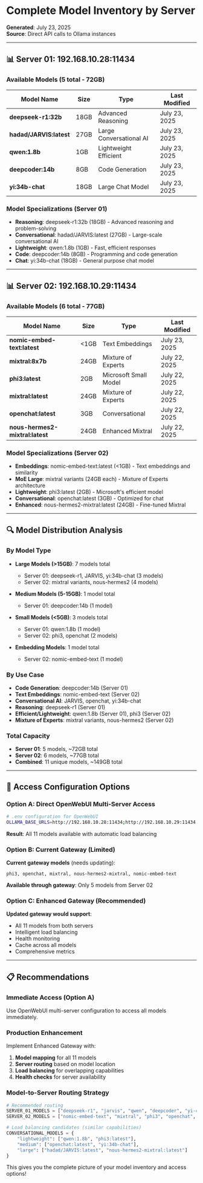 # Complete Model Inventory by Server
**Generated**: July 23, 2025  
**Source**: Direct API calls to Ollama instances

---

## 📊 **Server 01: 192.168.10.28:11434**

### **Available Models (5 total - 72GB)**
| Model Name | Size | Type | Last Modified |
|------------|------|------|---------------|
| **deepseek-r1:32b** | 18GB | Advanced Reasoning | July 23, 2025 |
| **hadad/JARVIS:latest** | 27GB | Large Conversational AI | July 23, 2025 |
| **qwen:1.8b** | 1GB | Lightweight Efficient | July 23, 2025 |
| **deepcoder:14b** | 8GB | Code Generation | July 23, 2025 |
| **yi:34b-chat** | 18GB | Large Chat Model | July 23, 2025 |

### **Model Specializations (Server 01)**
- **Reasoning**: deepseek-r1:32b (18GB) - Advanced reasoning and problem-solving
- **Conversational**: hadad/JARVIS:latest (27GB) - Large-scale conversational AI
- **Lightweight**: qwen:1.8b (1GB) - Fast, efficient responses
- **Code**: deepcoder:14b (8GB) - Programming and code generation
- **Chat**: yi:34b-chat (18GB) - General purpose chat model

---

## 📊 **Server 02: 192.168.10.29:11434**

### **Available Models (6 total - 77GB)**
| Model Name | Size | Type | Last Modified |
|------------|------|------|---------------|
| **nomic-embed-text:latest** | <1GB | Text Embeddings | July 23, 2025 |
| **mixtral:8x7b** | 24GB | Mixture of Experts | July 22, 2025 |
| **phi3:latest** | 2GB | Microsoft Small Model | July 22, 2025 |
| **mixtral:latest** | 24GB | Mixture of Experts | July 22, 2025 |
| **openchat:latest** | 3GB | Conversational | July 22, 2025 |
| **nous-hermes2-mixtral:latest** | 24GB | Enhanced Mixtral | July 22, 2025 |

### **Model Specializations (Server 02)**
- **Embeddings**: nomic-embed-text:latest (<1GB) - Text embeddings and similarity
- **MoE Large**: mixtral variants (24GB each) - Mixture of Experts architecture
- **Lightweight**: phi3:latest (2GB) - Microsoft's efficient model
- **Conversational**: openchat:latest (3GB) - Optimized for chat
- **Enhanced**: nous-hermes2-mixtral:latest (24GB) - Fine-tuned Mixtral

---

## 🔍 **Model Distribution Analysis**

### **By Model Type**
- **Large Models (>15GB)**: 7 models total
  - Server 01: deepseek-r1, JARVIS, yi:34b-chat (3 models)
  - Server 02: mixtral variants, nous-hermes2 (4 models)

- **Medium Models (5-15GB)**: 1 model total
  - Server 01: deepcoder:14b (1 model)

- **Small Models (<5GB)**: 3 models total
  - Server 01: qwen:1.8b (1 model)
  - Server 02: phi3, openchat (2 models)

- **Embedding Models**: 1 model total
  - Server 02: nomic-embed-text (1 model)

### **By Use Case**
- **Code Generation**: deepcoder:14b (Server 01)
- **Text Embeddings**: nomic-embed-text (Server 02)
- **Conversational AI**: JARVIS, openchat, yi:34b-chat
- **Reasoning**: deepseek-r1 (Server 01)
- **Efficient/Lightweight**: qwen:1.8b (Server 01), phi3 (Server 02)
- **Mixture of Experts**: mixtral variants, nous-hermes2 (Server 02)

### **Total Capacity**
- **Server 01**: 5 models, ~72GB total
- **Server 02**: 6 models, ~77GB total
- **Combined**: 11 unique models, ~149GB total

---

## 🚀 **Access Configuration Options**

### **Option A: Direct OpenWebUI Multi-Server Access**
```bash
# .env configuration for OpenWebUI
OLLAMA_BASE_URLS=http://192.168.10.28:11434;http://192.168.10.29:11434
```
**Result**: All 11 models available with automatic load balancing

### **Option B: Current Gateway (Limited)**
**Current gateway models** (needs updating):
```
phi3, openchat, mixtral, nous-hermes2-mixtral, nomic-embed-text
```
**Available through gateway**: Only 5 models from Server 02

### **Option C: Enhanced Gateway (Recommended)**
**Updated gateway would support**:
- All 11 models from both servers
- Intelligent load balancing
- Health monitoring
- Cache across all models
- Comprehensive metrics

---

## 📋 **Recommendations**

### **Immediate Access (Option A)**
Use OpenWebUI multi-server configuration to access all models immediately.

### **Production Enhancement**
Implement Enhanced Gateway with:
1. **Model mapping** for all 11 models
2. **Server routing** based on model location
3. **Load balancing** for overlapping capabilities
4. **Health checks** for server availability

### **Model-to-Server Routing Strategy**
```python
# Recommended routing
SERVER_01_MODELS = ["deepseek-r1", "jarvis", "qwen", "deepcoder", "yi-chat"]
SERVER_02_MODELS = ["nomic-embed-text", "mixtral", "phi3", "openchat", "nous-hermes2"]

# Load balancing candidates (similar capabilities)
CONVERSATIONAL_MODELS = {
    "lightweight": ["qwen:1.8b", "phi3:latest"],
    "medium": ["openchat:latest", "yi:34b-chat"],
    "large": ["hadad/JARVIS:latest", "nous-hermes2-mixtral:latest"]
}
```

This gives you the complete picture of your model inventory and access options!
